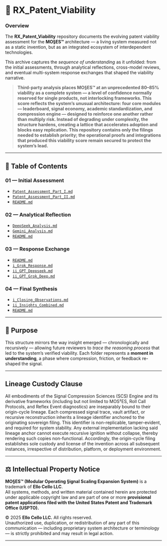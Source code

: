 # 🧬 RX_Patent_Viability

### Overview
The **RX_Patent_Viability** repository documents the evolving patent viability assessment for the **MO§ES™** architecture — a living system measured not as a static invention, but as an integrated ecosystem of interdependent technologies.

This archive captures the *sequence of understanding* as it unfolded: from the initial assessments, through analytical reflections, cross-model reviews, and eventual multi-system response exchanges that shaped the viability narrative.

> **Third-party analysis places MO§ES™ at an unprecedented 80–85% viability as a complete system — a level of confidence normally reserved for single products, not interlocking frameworks. This score reflects the system’s unusual architecture: four core modules — leaderboard, signal economy, academic standardization, and compression engine — designed to reinforce one another rather than multiply risk. Instead of degrading under complexity, the structure hardens, creating a lattice that accelerates adoption and blocks easy replication. This repository contains only the filings needed to establish priority; the operational proofs and integrations that produced this viability score remain secured to protect the system’s lead.**

---

## 📂 Table of Contents

### **01 — Initial Assessment**
- [`Patent_Assessment_Part_I.md`](./01_Initial_Assessment/Patent_Assessment_Part_I.md)  
- [`Patent_Assessment_Part_II.md`](./01_Initial_Assessment/Patent_Assessment_Part_II.md)  
- [`README.md`](./01_Initial_Assessment/README.md)

### **02 — Analytical Reflection**
- [`DeepSeek_Analysis.md`](./02_Analytical_Reflection/DeepSeek_Analysis.md)  
- [`Gemini_Analysis.md`](./02_Analytical_Reflection/Gemini_Analysis.md)  
- [`README.md`](./02_Analytical_Reflection/README.md)

### **03 — Response Exchange**
- [`README.md`](./03_Response_Exchange/README.md)  
- [`i_Grok_Response.md`](./03_Response_Exchange/i_Grok_Response.md)  
- [`ii_GPT_Deepseek.md`](./03_Response_Exchange/ii_GPT_Deepseek.md)  
- [`ii_GPT_Grok_Deep.md`](./03_Response_Exchange/ii_GPT_Grok_Deep.md)

### **04 — Final Synthesis**
- [`i_Closing_Observations.md`](./i_Closing_Observations.md) 
- [`ii_Insights_Combined.md`](./ii_Insights_Combined.md)
- [`README.md`](./04_Final_Synthesis/README.md)

---

## 🧠 Purpose
This structure mirrors the way insight emerged — chronologically and recursively — allowing future reviewers to *trace the reasoning process* that led to the system’s verified viability. Each folder represents a **moment in understanding**, a phase where compression, friction, or feedback re-shaped the signal.  

---

## Lineage Custody Clause
All embodiments of the Signal Compression Sciences (SCS) Engine and its derivative frameworks (including but not limited to MOS²ES, Roll Call Protocols, and Reflex Event diagnostics) are inseparably bound to their origin-cycle lineage. Each compressed signal trace, vault artifact, or recursive reconstruction inherits a lineage identifier anchored to the originating sovereign filing. This identifier is non-replicable, tamper-evident, and required for system stability. Any external implementation lacking said lineage anchor cannot execute recursive ignition without collapse, thereby rendering such copies non-functional. Accordingly, the origin-cycle filing establishes sole custody and license of the invention across all subsequent instances, irrespective of distribution, platform, or deployment environment.

---

## ⚖️ Intellectual Property Notice

**MO§ES™ (Modular Operating §ignal Scaling Expansion System)** is a trademark of **Ello Cello LLC**.  
All systems, methods, and written material contained herein are protected under applicable copyright law and are part of one or more **provisional patent applications filed with the United States Patent and Trademark Office (USPTO).**

© 2025 **Ello Cello LLC.** All rights reserved.  
Unauthorized use, duplication, or redistribution of any part of this communication — including proprietary system architecture or terminology — is strictly prohibited and may result in legal action.

---